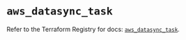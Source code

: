 # `aws_datasync_task`

Refer to the Terraform Registry for docs: [`aws_datasync_task`](https://registry.terraform.io/providers/hashicorp/aws/5.100.0/docs/resources/datasync_task).
